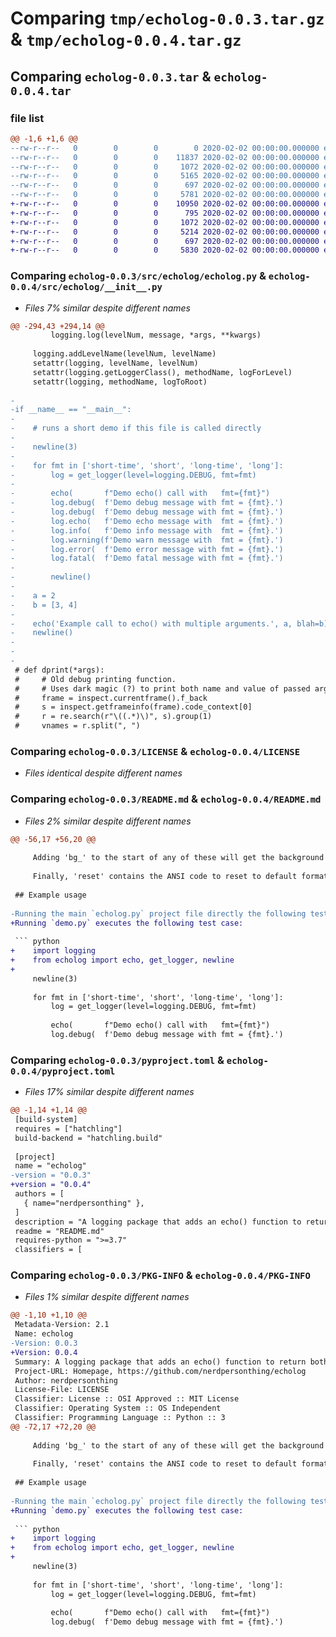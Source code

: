 # Comparing `tmp/echolog-0.0.3.tar.gz` & `tmp/echolog-0.0.4.tar.gz`

## Comparing `echolog-0.0.3.tar` & `echolog-0.0.4.tar`

### file list

```diff
@@ -1,6 +1,6 @@
--rw-r--r--   0        0        0        0 2020-02-02 00:00:00.000000 echolog-0.0.3/src/echolog/__init__.py
--rw-r--r--   0        0        0    11837 2020-02-02 00:00:00.000000 echolog-0.0.3/src/echolog/echolog.py
--rw-r--r--   0        0        0     1072 2020-02-02 00:00:00.000000 echolog-0.0.3/LICENSE
--rw-r--r--   0        0        0     5165 2020-02-02 00:00:00.000000 echolog-0.0.3/README.md
--rw-r--r--   0        0        0      697 2020-02-02 00:00:00.000000 echolog-0.0.3/pyproject.toml
--rw-r--r--   0        0        0     5781 2020-02-02 00:00:00.000000 echolog-0.0.3/PKG-INFO
+-rw-r--r--   0        0        0    10950 2020-02-02 00:00:00.000000 echolog-0.0.4/src/echolog/__init__.py
+-rw-r--r--   0        0        0      795 2020-02-02 00:00:00.000000 echolog-0.0.4/src/echolog/demo.py
+-rw-r--r--   0        0        0     1072 2020-02-02 00:00:00.000000 echolog-0.0.4/LICENSE
+-rw-r--r--   0        0        0     5214 2020-02-02 00:00:00.000000 echolog-0.0.4/README.md
+-rw-r--r--   0        0        0      697 2020-02-02 00:00:00.000000 echolog-0.0.4/pyproject.toml
+-rw-r--r--   0        0        0     5830 2020-02-02 00:00:00.000000 echolog-0.0.4/PKG-INFO
```

### Comparing `echolog-0.0.3/src/echolog/echolog.py` & `echolog-0.0.4/src/echolog/__init__.py`

 * *Files 7% similar despite different names*

```diff
@@ -294,43 +294,14 @@
         logging.log(levelNum, message, *args, **kwargs)
 
     logging.addLevelName(levelNum, levelName)
     setattr(logging, levelName, levelNum)
     setattr(logging.getLoggerClass(), methodName, logForLevel)
     setattr(logging, methodName, logToRoot)
 
-
-if __name__ == "__main__":
-    
-    # runs a short demo if this file is called directly
-    
-    newline(3)
-    
-    for fmt in ['short-time', 'short', 'long-time', 'long']:
-        log = get_logger(level=logging.DEBUG, fmt=fmt)
-
-        echo(       f"Demo echo() call with   fmt={fmt}")
-        log.debug(  f'Demo debug message with fmt = {fmt}.')
-        log.debug(  f'Demo debug message with fmt = {fmt}.')
-        log.echo(   f'Demo echo message with  fmt = {fmt}.')
-        log.info(   f'Demo info message with  fmt = {fmt}.')
-        log.warning(f'Demo warn message with  fmt = {fmt}.')
-        log.error(  f'Demo error message with fmt = {fmt}.')
-        log.fatal(  f'Demo fatal message with fmt = {fmt}.')
-    
-        newline()
-    
-    a = 2
-    b = [3, 4]
-
-    echo('Example call to echo() with multiple arguments.', a, blah=b)
-    newline()
-
-
-
 # def dprint(*args):
 #     # Old debug printing function.
 #     # Uses dark magic (?) to print both name and value of passed arguments.
 #     frame = inspect.currentframe().f_back
 #     s = inspect.getframeinfo(frame).code_context[0]
 #     r = re.search(r"\((.*)\)", s).group(1)
 #     vnames = r.split(", ")
```

### Comparing `echolog-0.0.3/LICENSE` & `echolog-0.0.4/LICENSE`

 * *Files identical despite different names*

### Comparing `echolog-0.0.3/README.md` & `echolog-0.0.4/README.md`

 * *Files 2% similar despite different names*

```diff
@@ -56,17 +56,20 @@
 
     Adding 'bg_' to the start of any of these will get the background ANSI color.
     
     Finally, 'reset' contains the ANSI code to reset to default formatting.
 
 ## Example usage
 
-Running the main `echolog.py` project file directly the following test case:
+Running `demo.py` executes the following test case:
 
 ``` python
+    import logging
+    from echolog import echo, get_logger, newline
+    
     newline(3)
     
     for fmt in ['short-time', 'short', 'long-time', 'long']:
         log = get_logger(level=logging.DEBUG, fmt=fmt)
 
         echo(       f"Demo echo() call with   fmt={fmt}")
         log.debug(  f'Demo debug message with fmt = {fmt}.')
```

### Comparing `echolog-0.0.3/pyproject.toml` & `echolog-0.0.4/pyproject.toml`

 * *Files 17% similar despite different names*

```diff
@@ -1,14 +1,14 @@
 [build-system]
 requires = ["hatchling"]
 build-backend = "hatchling.build"
 
 [project]
 name = "echolog"
-version = "0.0.3"
+version = "0.0.4"
 authors = [
   { name="nerdpersonthing" },
 ]
 description = "A logging package that adds an echo() function to return both the input expression/variable and its results. Also sets up nicely-formatted logging."
 readme = "README.md"
 requires-python = ">=3.7"
 classifiers = [
```

### Comparing `echolog-0.0.3/PKG-INFO` & `echolog-0.0.4/PKG-INFO`

 * *Files 1% similar despite different names*

```diff
@@ -1,10 +1,10 @@
 Metadata-Version: 2.1
 Name: echolog
-Version: 0.0.3
+Version: 0.0.4
 Summary: A logging package that adds an echo() function to return both the input expression/variable and its results. Also sets up nicely-formatted logging.
 Project-URL: Homepage, https://github.com/nerdpersonthing/echolog
 Author: nerdpersonthing
 License-File: LICENSE
 Classifier: License :: OSI Approved :: MIT License
 Classifier: Operating System :: OS Independent
 Classifier: Programming Language :: Python :: 3
@@ -72,17 +72,20 @@
 
     Adding 'bg_' to the start of any of these will get the background ANSI color.
     
     Finally, 'reset' contains the ANSI code to reset to default formatting.
 
 ## Example usage
 
-Running the main `echolog.py` project file directly the following test case:
+Running `demo.py` executes the following test case:
 
 ``` python
+    import logging
+    from echolog import echo, get_logger, newline
+    
     newline(3)
     
     for fmt in ['short-time', 'short', 'long-time', 'long']:
         log = get_logger(level=logging.DEBUG, fmt=fmt)
 
         echo(       f"Demo echo() call with   fmt={fmt}")
         log.debug(  f'Demo debug message with fmt = {fmt}.')
```

